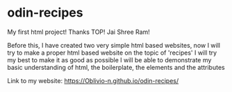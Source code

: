 # odin-recipes
My first html project!
Thanks TOP!
Jai Shree Ram!

Before this, I have created two very simple html based websites, now I will try to make
a proper html based website on the topic of 'recipes'
I will try my best to make it as good as possible
I will be able to demonstrate my basic understanding of html, the boilerplate, the elements and the attributes

Link to my website: https://Oblivio-n.github.io/odin-recipes/